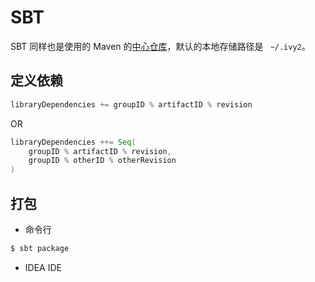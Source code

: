 # SBT

SBT 同样也是使用的 Maven 的[中心仓库](https://search.maven.org/)，默认的本地存储路径是 ` ~/.ivy2`。

## 定义依赖

```sbt
libraryDependencies += groupID % artifactID % revision
```

OR

```sbt
libraryDependencies ++= Seq(
	groupID % artifactID % revision,
	groupID % otherID % otherRevision
)
```

## 打包

* 命令行

```bash
$ sbt package
```

* IDEA IDE